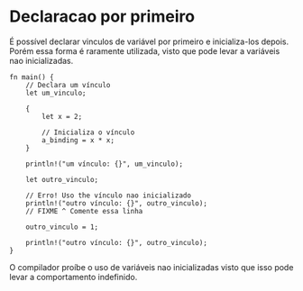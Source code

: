 # Declaracao por primeiro

É possível declarar vinculos de variável por primeiro e inicializa-los depois.
Porém essa forma é raramente utilizada, visto que pode levar a variáveis nao inicializadas.

```rust,editable,ignore,mdbook-runnable
fn main() {
    // Declara um vínculo
    let um_vinculo;

    {
        let x = 2;

        // Inicializa o vínculo
        a_binding = x * x;
    }

    println!("um vínculo: {}", um_vinculo);

    let outro_vinculo;

    // Erro! Uso the vínculo nao inicializado
    println!("outro vínculo: {}", outro_vinculo);
    // FIXME ^ Comente essa linha

    outro_vinculo = 1;

    println!("outro vínculo: {}", outro_vinculo);
}
```

O compilador proíbe o uso de variáveis nao inicializadas visto que isso pode levar
a comportamento indefinido.
